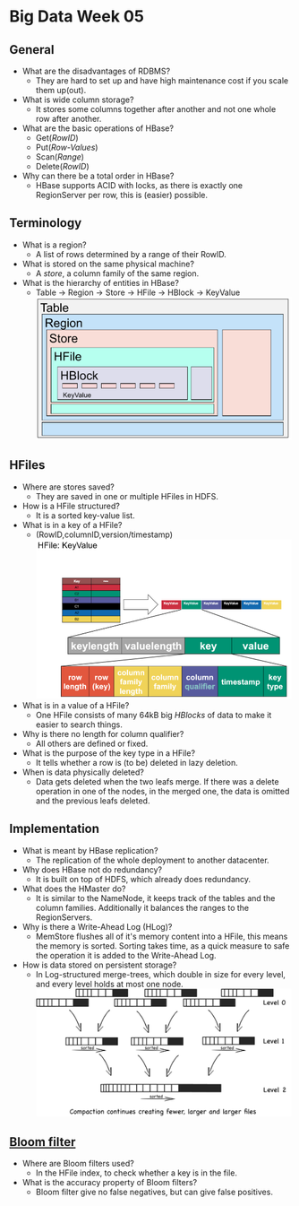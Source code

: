 # Big Data Week 05

## General
- What are the disadvantages of RDBMS?
	- They are hard to set up and have high maintenance cost if you scale them up(out).
- What is wide column storage?
	- It stores some columns together after another and not one whole row after another.
- What are the basic operations of HBase?
	- Get(*RowID*)
	- Put(*Row-Values*)
	- Scan(*Range*)
	- Delete(*RowID*)
- Why can there be a total order in HBase?
	- HBase supports ACID with locks, as there is exactly one RegionServer per row, this is (easier) possible.
## Terminology
- What is a region?
	- A list of rows determined by a range of their RowID.
- What is stored on the same physical machine?
	- A *store*, a column family of the same region.
- What is the hierarchy of entities in HBase?
	- Table &rightarrow; Region &rightarrow; Store &rightarrow; HFile &rightarrow; HBlock &rightarrow; KeyValue
![Architecture](../images/05_layers.PNG)
## HFiles
- Where are stores saved?
	- They are saved in one or multiple HFiles in HDFS.
- How is a HFile structured?
	- It is a sorted key-value list.
- What is in a key of a HFile?
	- (RowID,columnID,version/timestamp)
	![KeyValue](../images/05_keyvalue.PNG)
- What is in a value of a HFile?
	- One HFile consists of many 64kB big *HBlocks* of data to make it easier to search things.
- Why is there no length for column qualifier?
	- All others are defined or fixed.
- What is the purpose of the key type in a HFile?
	- It tells whether a row is (to be) deleted in lazy deletion.
- When is data physically deleted?
	- Data gets deleted when the two leafs merge. If there was a delete operation in one of the nodes, in the merged one, the data is omitted and the previous leafs deleted.
## Implementation
- What is meant by HBase replication?
	- The replication of the whole deployment to another datacenter.
- Why does HBase not do redundancy?
	- It is built on top of HDFS, which already does redundancy.
- What does the HMaster do?
	- It is similar to the NameNode, it keeps track of the tables and the column families. Additionally it balances the ranges to the RegionServers.
- Why is there a Write-Ahead Log (HLog)?
	- MemStore flushes all of it's memory content into a HFile, this means the memory is sorted. Sorting takes time, as a quick measure to safe the operation it is added to the Write-Ahead Log.
- How is data stored on persistent storage?
	- In Log-structured merge-trees, which double in size for every level, and every level holds at most one node.
![LSM-tree](../images/05_LSM_tree.PNG)
## [Bloom filter](https://de.wikipedia.org/wiki/Bloomfilter)
- Where are Bloom filters used?
	- In the HFile index, to check whether a key is in the file.
- What is the accuracy property of Bloom filters?
	- Bloom filter give no false negatives, but can give false positives.